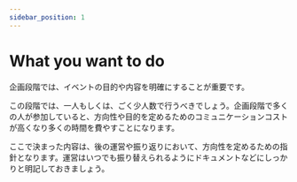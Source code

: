 ```yaml
---
sidebar_position: 1
---
```


# What you want to do

企画段階では、イベントの目的や内容を明確にすることが重要です。

この段階では、一人もしくは、ごく少人数で行うべきでしょう。企画段階で多くの人が参加していると、方向性や目的を定めるためのコミュニケーションコストが高くなり多くの時間を費やすことになります。

ここで決まった内容は、後の運営や振り返りにおいて、方向性を定めるための指針となります。運営はいつでも振り替えられるようにドキュメントなどにしっかりと明記しておきましょう。
